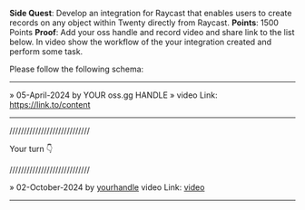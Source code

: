 **Side Quest**: Develop an integration for Raycast that enables users to create records on any object within Twenty directly from Raycast.
**Points**: 1500 Points
**Proof**: Add your oss handle and record video and share link to the list below. In video show the workflow of the your integration created and perform some task.

Please follow the following schema:

---

» 05-April-2024 by YOUR oss.gg HANDLE » video Link: https://link.to/content

---

////////////////////////////

Your turn 👇

////////////////////////////

» 02-October-2024 by [yourhandle](https://oss.gg/yourhandle) video Link: [video](https://twenty.com/)

---

